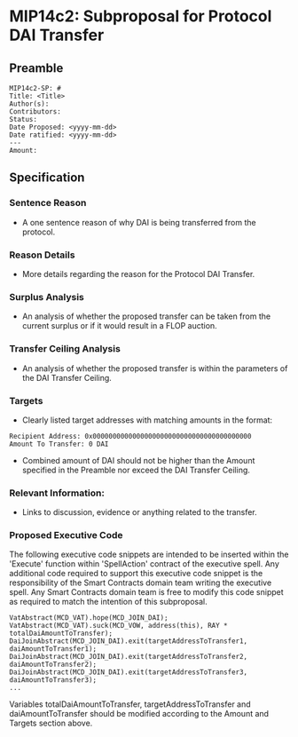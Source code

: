 # MIP14c2: Subproposal for Protocol DAI Transfer

## Preamble
```
MIP14c2-SP: #
Title: <Title>
Author(s):
Contributors:
Status:
Date Proposed: <yyyy-mm-dd>
Date ratified: <yyyy-mm-dd>
---
Amount: 
```

## Specification 

### Sentence Reason

- A one sentence reason of why DAI is being transferred from the protocol.
    
### Reason Details

- More details regarding the reason for the Protocol DAI Transfer.

### Surplus Analysis

- An analysis of whether the proposed transfer can be taken from the current surplus or if it would result in a FLOP auction.

### Transfer Ceiling Analysis

- An analysis of whether the proposed transfer is within the parameters of the DAI Transfer Ceiling.

### Targets

- Clearly listed target addresses with matching amounts in the format:
```
Recipient Address: 0x0000000000000000000000000000000000000000
Amount To Transfer: 0 DAI
```
- Combined amount of DAI should not be higher than the Amount specified in the Preamble nor exceed the DAI Transfer Ceiling.

### Relevant Information:

- Links to discussion, evidence or anything related to the transfer.

### Proposed Executive Code
The following executive code snippets are intended to be inserted within the 'Execute' function within 'SpellAction' contract of the executive spell. Any additional code required to support this executive code snippet is the responsibility of the Smart Contracts domain team writing the executive spell. Any Smart Contracts domain team is free to modify this code snippet as required to match the intention of this subproposal.

```
VatAbstract(MCD_VAT).hope(MCD_JOIN_DAI);
VatAbstract(MCD_VAT).suck(MCD_VOW, address(this), RAY * totalDaiAmountToTransfer);
DaiJoinAbstract(MCD_JOIN_DAI).exit(targetAddressToTransfer1, daiAmountToTransfer1);
DaiJoinAbstract(MCD_JOIN_DAI).exit(targetAddressToTransfer2, daiAmountToTransfer2);
DaiJoinAbstract(MCD_JOIN_DAI).exit(targetAddressToTransfer3, daiAmountToTransfer3);
...
```

Variables totalDaiAmountToTransfer, targetAddressToTransfer and daiAmountToTransfer should be modified according to the Amount and Targets section above.